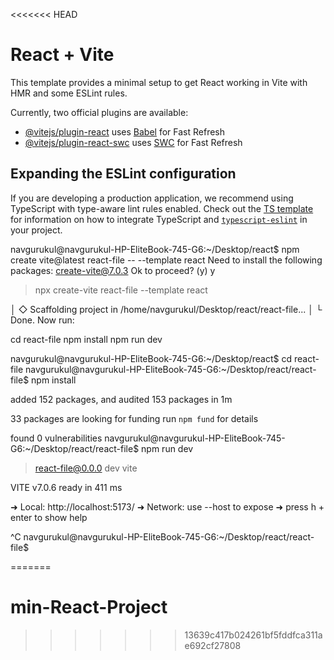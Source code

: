 <<<<<<< HEAD
# React + Vite

This template provides a minimal setup to get React working in Vite with HMR and some ESLint rules.

Currently, two official plugins are available:

- [@vitejs/plugin-react](https://github.com/vitejs/vite-plugin-react/blob/main/packages/plugin-react) uses [Babel](https://babeljs.io/) for Fast Refresh
- [@vitejs/plugin-react-swc](https://github.com/vitejs/vite-plugin-react/blob/main/packages/plugin-react-swc) uses [SWC](https://swc.rs/) for Fast Refresh

## Expanding the ESLint configuration

If you are developing a production application, we recommend using TypeScript with type-aware lint rules enabled. Check out the [TS template](https://github.com/vitejs/vite/tree/main/packages/create-vite/template-react-ts) for information on how to integrate TypeScript and [`typescript-eslint`](https://typescript-eslint.io) in your project.







navgurukul@navgurukul-HP-EliteBook-745-G6:~/Desktop/react$ npm create vite@latest react-file -- --template react
Need to install the following packages:
create-vite@7.0.3
Ok to proceed? (y) y


> npx
> create-vite react-file --template react

│
◇  Scaffolding project in /home/navgurukul/Desktop/react/react-file...
│
└  Done. Now run:

  cd react-file
  npm install
  npm run dev

navgurukul@navgurukul-HP-EliteBook-745-G6:~/Desktop/react$  cd react-file
navgurukul@navgurukul-HP-EliteBook-745-G6:~/Desktop/react/react-file$ npm install

added 152 packages, and audited 153 packages in 1m

33 packages are looking for funding
  run `npm fund` for details

found 0 vulnerabilities
navgurukul@navgurukul-HP-EliteBook-745-G6:~/Desktop/react/react-file$ npm run dev

> react-file@0.0.0 dev
> vite


  VITE v7.0.6  ready in 411 ms

  ➜  Local:   http://localhost:5173/
  ➜  Network: use --host to expose
  ➜  press h + enter to show help


^C
navgurukul@navgurukul-HP-EliteBook-745-G6:~/Desktop/react/react-file$ 



=======
# min-React-Project
>>>>>>> 13639c417b024261bf5fddfca311ae692cf27808
